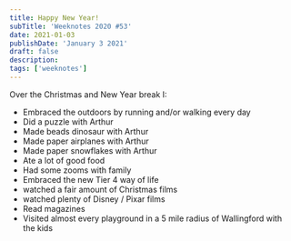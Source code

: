 ```yaml
---
title: Happy New Year!
subTitle: 'Weeknotes 2020 #53'
date: 2021-01-03
publishDate: 'January 3 2021'
draft: false
description:
tags: ['weeknotes']
---
```


Over the Christmas and New Year break I:

-   Embraced the outdoors by running and/or walking every day
-   Did a puzzle with Arthur
-   Made beads dinosaur with Arthur
-   Made paper airplanes with Arthur
-   Made paper snowflakes with Arthur
-   Ate a lot of good food
-   Had some zooms with family
-   Embraced the new Tier 4 way of life
-   watched a fair amount of Christmas films
-   watched plenty of Disney / Pixar films
-   Read magazines
-   Visited almost every playground in a 5 mile radius of Wallingford with the kids
